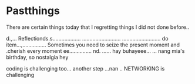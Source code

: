 # Pastthings

There are certain things today that I regretting things I did not done before..

d.,...
Reflectionds.s...................
..........................
..........................
do item...,................
Sometimes you need to seize the present moment and .cherish every moment ee...............
nd.
......
hay buhayeee...
...
nang mia's birthday, so nostalgia
hey

coding is challenging too...
another step ...nan
..
NETWORKING is challenging 
